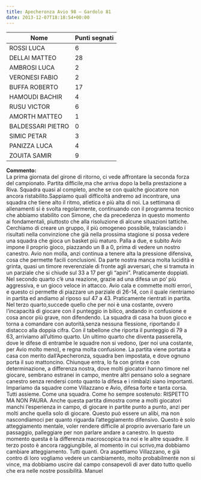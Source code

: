 ```yaml
---
title: Apecheronza Avio 98 – Gardolo 81
date: 2013-12-07T18:18:54+00:00
---
```

| **Nome** | **Punti segnati** |
| -------- | ----------------- |
| ROSSI LUCA | 6 |
| DELLAI MATTEO | 28 |
| AMBROSI LUCA | 2 |
| VERONESI FABIO | 2 |
| BUFFA ROBERTO | 17 |
| HAMOUDI BACHIR | 4 |
| RUSU VICTOR | 6 |
| AMORTH MATTEO | 1 |
| BALDESSARI PIETRO | 0 |
| SIMIC PETAR | 3 |
| PANIZZA LUCA | 4 |
| ZOUITA SAMIR | 9 |

**Commento:**  
La prima giornata del girone di ritorno, ci vede affrontare la seconda forza del campionato. Partita difficile,ma che arriva dopo la bella prestazione a Riva. Squadra quasi al completo, anche se con qualche giocatore non ancora ristabilito.Sappiamo quali difficoltà andremo ad incontrare, una squadra che tiene alto il ritmo, atletica e più alta di noi. La settimana di allenamenti si è svolta regolarmente, continuando con il programma tecnico che abbiamo stabilito con Simone, che da precedenza in questo momento ai fondamentali, piuttosto che alla risoluzione di alcune situazioni tattiche. Cerchiamo di creare un gruppo, il più omogeneo possibile, tralasciando i risultati nella convinzione che già nella prossima stagione si possa vedere una squadra che gioca un basket più maturo. Palla a due, e subito Avio impone il proprio gioco, piazzando un 8 a 0, prima di vedere un nostro canestro. Avio non molla, anzi continua a tenere alta la pressione difensiva, cosa che permette facili conclusioni. Da parte nostra manca molta lucidità e grinta, quasi un timore reverenziale di fronte agli avversari, che si tramuta in un parziale che si chiude sul 33 a 17 per gli “apini”. Praticamente doppiati. Nel secondo quarto c’è una reazione, grazie ad una difesa un po’ più aggressiva, e un gioco veloce in attacco. Avio cala e commette molti errori, e questo ci permette di piazzare un parziale di 26-14, con il quale rientriamo in partita ed andiamo al riposo sul 47 a 43. Praticamente rientrati in partita. Nel terzo quarto,succede quello che per noi è una costante, ovvero l’incapacità di giocare con il punteggio in bilico, andando in confusione e cosa ancor più grave, non difendendo. La squadra di casa ha buon gioco e torna a comandare con autorità,senza nessuna flessione, riportando il distacco alla doppia cifra. Con il tabellone che riporta il punteggio di 79 a 63, arriviamo all’ultimo quarto. Un ultimo quarto che diventa passerella, dove le difese di entrambe le squadre non si vedono, (per noi una costante, per Avio molto meno), e regna molta confusione. La partita viene portata a casa con merito dall’Apecheronza, squadra ben impostata, e dove ognuno porta il suo mattoncino. Chiunque entra, lo fa con grinta e con determinazione, a differenza nostra, dove molti giocatori hanno timore nel giocare, sembrano estranei in campo, mentre altri pensano solo a segnare canestro senza rendersi conto quanto la difesa e i rimbalzi siano importanti. Impariamo da squadre come Villazzano e Avio, difesa forte e tanta corsa. Tutti assieme. Come una squadra. Come ho sempre sostenuto: RISPETTO MA NON PAURA. Anche questa partita dimostra come a molti giocatori manchi l’esperienza in campo, di giocare in partite punto a punto, anzi per molti anche quella solo di giocare. Questo può essere un alibi, ma non nascondiamoci per quanto riguarda l’atteggiamento difensivo. Questo è solo atteggiamento mentale, voler rendere difficile al proprio avversario fare un passaggio, palleggiare per non parlare andare a canestro. In questo momento questa è la differenza macroscopica tra noi e le altre squadre. Il terzo posto è ancora raggiungibile, al momento in cui scrivo,ma dobbiamo cambiare atteggiamento. Tutti quanti. Ora aspettiamo Villazzano, e già contro di loro vogliamo vedere un cambiamento, molto probabilmente non si vince, ma dobbiamo uscire dal campo consapevoli di aver dato tutto quello che era nelle nostre possibilità. Manuel